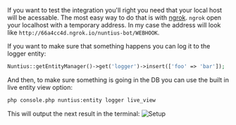 If you want to test the integration you'll right you need that your local host
will be acessable. The most easy way to do that is with [ngrok](https://ngrok.com/).
`ngrok` open your localhost with a temporary address. In my case the address
will look like `http://66a4cc4d.ngrok.io/nuntius-bot/WEBHOOK`.

If you want to make sure that something happens you can log it to the logger 
entity:

```php
Nuntius::getEntityManager()->get('logger')->insert(['foo' => 'bar']);
```

And then, to make sure something is going in the DB you can use the built in 
live entity view option:

```bash
php console.php nuntius:entity logger live_view
```

This will output the next result in the terminal:
![Setup](../../images/webhook-step-5.png)
